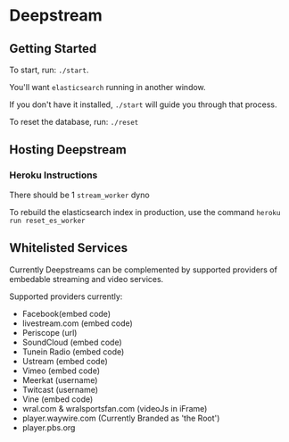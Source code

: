 # Deepstream

## Getting Started
To start, run: `./start`. 

You'll want `elasticsearch` running in another window. 

If you don't have it installed, `./start` will guide you through that process.

To reset the database, run: `./reset`


## Hosting Deepstream

### Heroku Instructions

There should be 1 `stream_worker` dyno

To rebuild the elasticsearch index in production, use the command
`heroku run reset_es_worker`

## Whitelisted Services

Currently Deepstreams can be complemented by supported providers of embedable streaming and video services.

Supported providers currently:

- Facebook(embed code)
- livestream.com (embed code)
- Periscope (url)
- SoundCloud (embed code)
- Tunein Radio (embed code)
- Ustream (embed code)
- Vimeo (embed code)
- Meerkat (username)
- Twitcast (username)
- Vine (embed code)
- wral.com & wralsportsfan.com (videoJs in iFrame)
- player.waywire.com (Currently Branded as 'the Root')
- player.pbs.org
